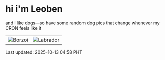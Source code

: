 # hi i'm Leoben

and i like dogs—so have some random dog pics that change whenever my CRON feels like it

|  |  |
|--------|----------|
| ![Borzoi](https://random-dog-vercel.vercel.app/api/random-borzoi?v=1760302703) | ![Labrador](https://random-dog-vercel.vercel.app/api/random-labrador?v=1760302703) |

Last updated: 2025-10-13 04:58 PHT
